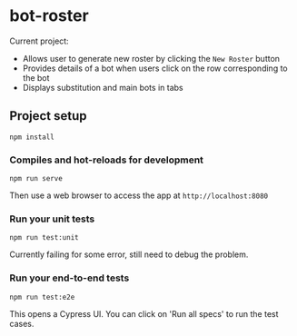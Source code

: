 # bot-roster

Current project: 
- Allows user to generate new roster by clicking the `New Roster` button
- Provides details of a bot when users click on the row corresponding to the bot
- Displays substitution and main bots in tabs

## Project setup
```
npm install
```

### Compiles and hot-reloads for development
```
npm run serve
```

Then use a web browser to access the app at `http://localhost:8080`

### Run your unit tests
```
npm run test:unit
```

Currently failing for some error, still need to debug the problem.

### Run your end-to-end tests
```
npm run test:e2e
```

This opens a Cypress UI. You can click on 'Run all specs' to run the test cases.
